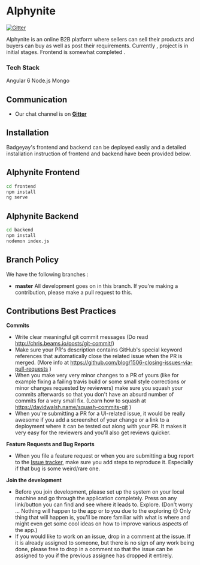 # Alphynite



[![Gitter](https://img.shields.io/badge/chat-on%20gitter-ff006f.svg?style=flat-square)](https://gitter.im/Alphynite/Lobby)

Alphynite is an online B2B platform where sellers can sell their products and buyers can buy as well as post their requirements.
Currently , project is in initial stages. Frontend is somewhat completed . 

### Tech Stack
Angular 6 
Node.js
Mongo




## Communication


- Our chat channel is on **[Gitter](https://gitter.im/Alphynite/Lobby)**


## Installation

Badgeyay's frontend and backend can be deployed easily and a detailed installation instruction of frontend and backend have been provided below.

## Alphynite Frontend

```sh
cd frontend
npm install
ng serve
```



## Alphynite Backend

```sh
cd backend
npm install
nodemon index.js
```


## Branch Policy

We have the following branches :


- **master**
 All development goes on in this branch. If you're making a contribution, please make a pull request to this.

## Contributions Best Practices

**Commits**

- Write clear meaningful git commit messages (Do read http://chris.beams.io/posts/git-commit/)
- Make sure your PR's description contains GitHub's special keyword references that automatically close the related issue when the PR is merged. (More info at https://github.com/blog/1506-closing-issues-via-pull-requests )
- When you make very very minor changes to a PR of yours (like for example fixing a failing travis build or some small style corrections or minor changes requested by reviewers) make sure you squash your commits afterwards so that you don't have an absurd number of commits for a very small fix. (Learn how to squash at https://davidwalsh.name/squash-commits-git )
- When you're submitting a PR for a UI-related issue, it would be really awesome if you add a screenshot of your change or a link to a deployment where it can be tested out along with your PR. It makes it very easy for the reviewers and you'll also get reviews quicker.

**Feature Requests and Bug Reports**

- When you file a feature request or when you are submitting a bug report to the [Issue tracker](https://github.com/sk9331657/Alphynite/issues), make sure you add steps to reproduce it. Especially if that bug is some weird/rare one.

**Join the development**

- Before you join development, please set up the system on your local machine and go through the application completely. Press on any link/button you can find and see where it leads to. Explore. (Don't worry ... Nothing will happen to the app or to you due to the exploring :wink: Only thing that will happen is, you'll be more familiar with what is where and might even get some cool ideas on how to improve various aspects of the app.)
- If you would like to work on an issue, drop in a comment at the issue. If it is already assigned to someone, but there is no sign of any work being done, please free to drop in a comment so that the issue can be assigned to you if the previous assignee has dropped it entirely.

